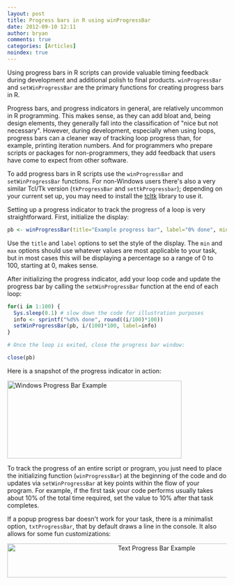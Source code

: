 ```yaml
---
layout: post
title: Progress bars in R using winProgressBar
date: 2012-09-10 12:11
author: bryan
comments: true
categories: [Articles]
noindex: true
---
```

Using progress bars in R scripts can provide valuable timing feedback during development and additional polish to final products. `winProgressBar` and `setWinProgressBar` are the primary functions for creating progress bars in R.

Progress bars, and progress indicators in general, are relatively uncommon in R programming. This makes sense, as they can add bloat and, being design elements, they generally fall into the classification of "nice but not necessary". However, during development, especially when using loops, progress bars can a cleaner way of tracking loop progress than, for example, printing iteration numbers. And for programmers who prepare scripts or packages for non-programmers, they add feedback that users have come to expect from other software.

To add progress bars in R scripts use the `winProgressBar` and `setWinProgressBar` functions. For non-Windows users there's also a very similar Tcl/Tk version (`tkProgressBar` and `settkProgressbar`); depending on your current set up, you may need to install the <a href="http://cran.r-project.org/web/packages/tcltk2/index.html" title="Tck/tk R library">tcltk</a> library to use it.

Setting up a progress indicator to track the progress of a loop is very straightforward. First, initialize the display:

```r
pb <- winProgressBar(title="Example progress bar", label="0% done", min=0, max=100, initial=0)
```

Use the `title` and `label` options to set the style of the display. The `min` and `max` options should use whatever values are most applicable to your task, but in most cases this will be displaying a percentage so a range of 0 to 100, starting at 0, makes sense.

After initializing the progress indicator, add your loop code and update the progress bar by calling the `setWinProgressBar` function at the end of each loop:

```r
for(i in 1:100) {
  Sys.sleep(0.1) # slow down the code for illustration purposes
  info <- sprintf("%d%% done", round((i/100)*100))
  setWinProgressBar(pb, i/(100)*100, label=info)
}

# Once the loop is exited, close the progress bar window:

close(pb)
```

Here is a snapshot of the progress indicator in action:

<a href="http://www.programmingr.com/wp-content/uploads/2012/09/winProgressBar.png"><img class="aligncenter size-full wp-image-615" title="winProgressBar" src="http://www.programmingr.com/wp-content/uploads/2012/09/winProgressBar.png" alt="Windows Progress Bar Example" width="400" height="178" /></a>

To track the progress of an entire script or program, you just need to place the initializing function (`winProgressBar`) at the beginning of the code and do updates via `setWinProgressBar` at key points within the flow of your program. For example, if the first task your code performs usually takes about 10% of the total time required, set the value to 10% after that task completes.

If a popup progress bar doesn't work for your task, there is a minimalist option, `txtProgressBar`, that by default draws a line in the console. It also allows for some fun customizations:

<p style="text-align: center;"><a href="http://www.programmingr.com/wp-content/uploads/2012/09/txtProgressBar1.png"><img class="size-full wp-image-620 aligncenter" title="txtProgressBar" src="http://www.programmingr.com/wp-content/uploads/2012/09/txtProgressBar1.png" alt="Text Progress Bar Example" width="670" height="78" /></a></p>
